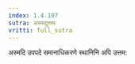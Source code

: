 ```yaml
---
index: 1.4.107
sutra: अस्मद्युत्तमः
vritti: full_sutra
---
```


अस्मदि उपपदे समानाधिकरणे स्थानिनि अपि उत्तम:
